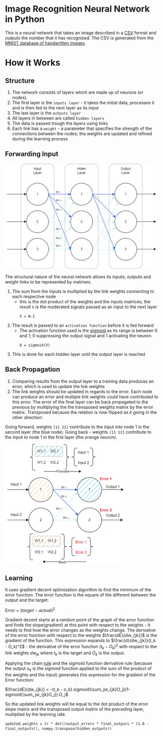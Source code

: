 # Image Recognition Neural Network in Python

This is a neural network that takes an image described in a [CSV](https://en.wikipedia.org/wiki/Comma-separated_values) format and outputs the number that it has recognized. The CSV is generated from the [MNIST database of handwritten images](https://en.wikipedia.org/wiki/MNIST_database).

# How it Works

## Structure

1. The network consists of layers which are made up of neurons (or nodes).
2. The first layer is the `inputs layer` - it takes the initial data, processes it and is then fed to the next layer as its input
3. The last layer is the `outputs layer`
4. All layers in between are called `hidden layers`
4. The data is passed trough the layers using links
5. Each link has a `weight` - a parameter that specifies the strength of the connections between the nodes; the weights are updated and refined during the learning process

## Forwarding Input

 ![Net](/images/net.png)

The structural nature of the neural network allows its inputs, outputs and weight links to be represented by matrixes.

1. The sum from the inputs is multiplied by the link weights connecting to each respective node
    - this is the dot product of the weights and the inputs matrices; the result `X` is the moderated signals passed as an input to the next layer
        ```
        X = W.I
        ```
2. The result is passed to an `activation function` before it is fed forward
    - The activation function used is the [sigmoid](https://en.wikipedia.org/wiki/Sigmoid_function) as its range is between 0 and 1; 0 suppressing the output signal and 1 activating the neuron.
        ```
        O = sigmoid(X)
        ```
3. This is done for each hidden layer until the output layer is reached

## Back Propagation

1. Comparing results from the output layer to a training data produces an error, which is used to update the link weights
2. The link weights should be updated in regards to the error. Each node can produce an error and multiple link weights could have contributed to this error. The error of the final layer can be back propagated to the previous by multiplying the the transposed weights matrix by the error matrix. Transposed because the relation is now flipped as it going in the other direction:

Going forward, weights `[11 21]` contribute to the input into node 1 in the second layer (the blue node). Going back - weights `[11 12]` contribute to the input to node 1 in the first layer (the orange neuron).

![transpose](/images/transposed.png)

## Learning

It uses gradient decent optimization algorithm to find the minimum of the error function. The error function is the square of the different between the output and the target:

Error = $(target - actual)^2$

Gradient decent starts at a random point of the graph of the error function and finds the slope(gradient) at this point with respect to the weights - it needs to find how the error changes as the weights change. The derivative of the error function with respect to the weights $\frac{dE}{dw_{jk}}$ is the gradient of the function. This expression expands to $\frac{d}{dw_{jk}}(t_k - O_k)^2$ - the derivative of the error function $(t_k - O_k)^2$ with respect to the link weights $dw_{jk}$ where $t_k$ is the target and $O_k$ is the output. 

Applying the chain [rule](https://en.wikipedia.org/wiki/Chain_rule) and the sigmoid function derivative rule (because the output $o_k$ is the sigmoid function applied to the sum of the product of the weights and the input) generates this expression for the gradient of the Error function:

$\frac{dE}{dw_{jk}} = -(t_k - o_k).sigmoid(\sum_jw_{jk}O_j)(1-sigmoid(\sum_jw_{jk}O_j)).O_j$

So the updated link weights will be equal to the dot product of the error slope matrix and the transposed output matrix of the preceding layer, multiplied by the learning rate.

```
updated_weights = lr * dot((output_errors * final_outputs * (1.0 - final_outputs)), numpy.transpose(hidden_outputs))
```
